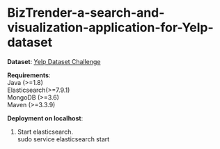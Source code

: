 # BizTrender-a-search-and-visualization-application-for-Yelp-dataset

**Dataset**: [Yelp Dataset Challenge](https://www.yelp.com/dataset)

**Requirements**:  
Java (>=1.8)  
Elasticsearch(>=7.9.1)  
MongoDB (>=3.6)  
Maven (>=3.3.9)  

**Deployment on localhost**:  
1) Start elasticsearch.  
sudo service elasticsearch start  
